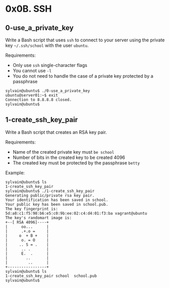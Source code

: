 # 0x0B. SSH #

## 0-use_a_private_key ##
Write a Bash script that uses `ssh` to connect to your server using the private key `~/.ssh/school` with the user `ubuntu`.

Requirements:

* Only use `ssh` single-character flags
* You cannot use `-l`
* You do not need to handle the case of a private key protected by a passphrase

~~~~
sylvain@ubuntu$ ./0-use_a_private_key
ubuntu@server01:~$ exit
Connection to 8.8.8.8 closed.
sylvain@ubuntu$ 
~~~~


## 1-create_ssh_key_pair ##
Write a Bash script that creates an RSA key pair.

Requirements:

* Name of the created private key must `be school`
* Number of bits in the created key to be created 4096
* The created key must be protected by the passphrase `betty`

Example:

~~~~
sylvain@ubuntu$ ls
1-create_ssh_key_pair
sylvain@ubuntu$ ./1-create_ssh_key_pair
Generating public/private rsa key pair.
Your identification has been saved in school.
Your public key has been saved in school.pub.
The key fingerprint is:
5d:a8:c1:f5:98:b6:e5:c0:9b:ee:02:c4:d4:01:f3:ba vagrant@ubuntu
The key's randomart image is:
+--[ RSA 4096]----+
|      oo...      |
|      .+.o =     |
|     o  + B +    |
|      o. = O     |
|     .. S = .    |
|      .. .       |
|      E.  .      |
|        ..       |
|         ..      |
+-----------------+
sylvain@ubuntu$ ls
1-create_ssh_key_pair school  school.pub
sylvain@ubuntu$ 
~~~~
